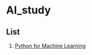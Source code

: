 # AI_study

## List

1. [Python for Machine Learning](https://github.com/graceFor/AI_study/tree/master/Python%20for%20machine%20learning)
